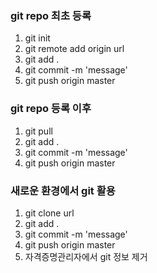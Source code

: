 ### git repo 최초 등록

1. git init
2. git remote add origin url
3. git add .
4. git commit -m 'message'
5. git push origin master


### git repo 등록 이후

1. git pull
2. git add .
3. git commit -m 'message'
4. git push origin master

### 새로운 환경에서 git 활용

1. git clone url
2. git add .
3. git commit -m 'message'
4. git push origin master
5. 자격증명관리자에서 git 정보 제거
